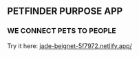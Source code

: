 ## PETFINDER PURPOSE APP

### WE CONNECT PETS TO PEOPLE

Try it here: [jade-beignet-5f7972.netlify.app/](jade-beignet-5f7972.netlify.app/)
